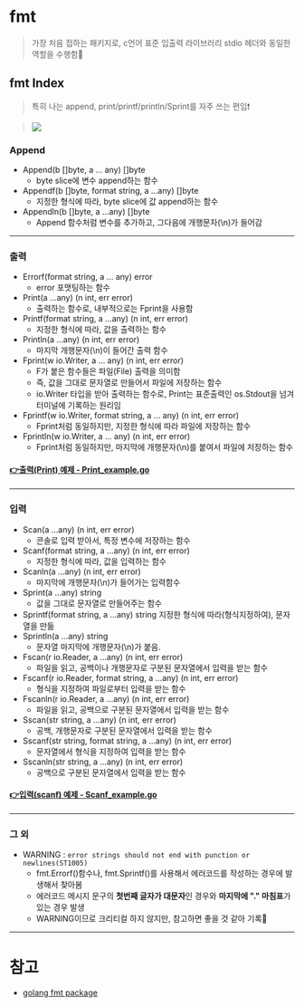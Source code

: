 # fmt
> 가장 처음 접하는 패키지로, c언어 표준 입출력 라이브러리 stdio 헤더와 동일한 역할을 수행함📝   


## fmt Index
> 특히 나는 append, print/printf/println/Sprint를 자주 쓰는 편임❗   

> <img src="https://user-images.githubusercontent.com/72974863/214731610-58238b6a-2167-4e08-aee9-73165d5dbe41.png">

### Append
+ Append(b []byte, a ... any) []byte
   + byte slice에 변수 append하는 함수
+ Appendf(b []byte, format string, a ...any) []byte
   + 지정한 형식에 따라, byte slice에 값 append하는 함수
+ Appendln(b []byte, a ...any) []byte
   + Append 함수처럼 변수를 추가하고, 그다음에 개행문자(\n)가 들어감

----------
### 출력
+ Errorf(format string, a ... any) error
   + error 포맷팅하는 함수
+ Print(a ...any) (n int, err error)
   + 출력하는 함수로, 내부적으로는 Fprint을 사용함
+ Printf(format string, a ...any) (n int, err error)
   + 지정한 형식에 따라, 값을 출력하는 함수
+ Println(a ...any) (n int, err error)
   + 마지막 개행문자(\n)이 들어간 출력 함수
+ Fprint(w io.Writer, a  ... any) (n int, err error)
   + F가 붙은 함수들은 파일(File) 출력을 의미함
   + 즉, 값을 그대로 문자열로 만들어서 파일에 저장하는 함수
   + io.Writer 타입을 받아 출력하는 함수로, Print는 표준출력인 os.Stdout을 넘겨 터미널에 기록하는 원리임
+ Fprintf(w io.Writer, format string, a ... any) (n int, err error)
   + Fprint처럼 동일하지만, 지정한 형식에 따라 파일에 저장하는 함수
+ Fprintln(w io.Writer, a ... any) (n int, err error)
   + Fprint처럼 동일하지만, 마지막에 개행문자(\n)를 붙여서 파일에 저장하는 함수

#### [👉출력(Print) 예제 - Print_example.go](https://github.com/sujiny-tech/TIL/blob/main/programming/Golang/fmt/print_example.go)

----------
### 입력
+ Scan(a ...any) (n int, err error)
   + 콘솔로 입력 받아서, 특정 변수에 저장하는 함수
+ Scanf(format string, a ...any) (n int, err error)
   + 지정한 형식에 따라, 값을 입력하는 함수
+ Scanln(a ...any) (n int, err error)
   + 마지막에 개행문자(\n)가 들어가는 입력함수
+ Sprint(a ...any) string
   + 값을 그대로 문자열로 만들어주는 함수
+ Sprintf(format string, a ...any) string
   지정한 형식에 따라(형식지정하여), 문자열을 만듦
+ Sprintln(a ...any) string
   + 문자열 마지막에 개행문자(\n)가 붙음.
+ Fscan(r io.Reader, a ...any) (n int, err error)
   + 파일을 읽고, 공백이나 개행문자로 구분된 문자열에서 입력을 받는 함수
+ Fscanf(r io.Reader, format string, a ...any) (n int, err error)
   + 형식을 지정하여 파일로부터 입력을 받는 함수
+ Fscanln(r io.Reader, a ...any) (n int, err error)
   + 파일을 읽고, 공백으로 구분된 문자열에서 입력을 받는 함수
+ Sscan(str string, a ...any) (n int, err error)
   + 공백, 개행문자로 구분된 문자열에서 입력을 받는 함수
+ Sscanf(str string, format string, a ...any) (n int, err error)
   + 문자열에서 형식을 지정하여 입력을 받는 함수
+ Sscanln(str string, a ...any) (n int, err error)
   + 공백으로 구분된 문자열에서 입력을 받는 함수

#### [👉입력(scanf) 예제 - Scanf_example.go](https://github.com/sujiny-tech/TIL/blob/main/programming/Golang/fmt/scanf_example.go)

----------
### 그 외
+ WARNING : ```error strings should not end with punction or newlines(ST1005)```
   + fmt.Errorf()함수나, fmt.Sprintf()를 사용해서 에러코드를 작성하는 경우에 발생해서 찾아봄
   + 에러코드 메시지 문구의 **첫번째 글자가 대문자**인 경우와 **마지막에 "." 마침표**가 있는 경우 발생
   + WARNING이므로 크리티컬 하지 않지만, 참고하면 좋을 것 같아 기록📝   


----------

# 참고
+ [golang fmt package](https://pkg.go.dev/fmt)
